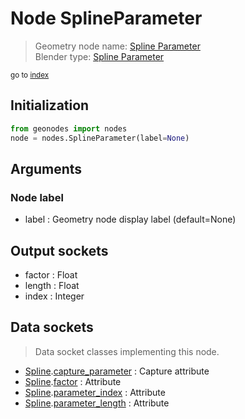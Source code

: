 
# Node SplineParameter

> Geometry node name: [Spline Parameter](https://docs.blender.org/manual/en/latest/modeling/geometry_nodes/curve/spline_parameter.html)<br>
  Blender type: [Spline Parameter](https://docs.blender.org/api/current/bpy.types.GeometryNodeSplineParameter.html)
  
<sub>go to [index](/docs/index.md)</sub>

Initialization
--------------

```python
from geonodes import nodes
node = nodes.SplineParameter(label=None)
```



## Arguments


### Node label

- label : Geometry node display label (default=None)

## Output sockets

- factor : Float
- length : Float
- index : Integer

## Data sockets

> Data socket classes implementing this node.
  
  
- [Spline](/docs/sockets/Spline.md).[capture_parameter](/docs/sockets/Spline.md#capture_parameter) : Capture attribute
- [Spline](/docs/sockets/Spline.md).[factor](/docs/sockets/Spline.md#factor) : Attribute
- [Spline](/docs/sockets/Spline.md).[parameter_index](/docs/sockets/Spline.md#parameter_index) : Attribute
- [Spline](/docs/sockets/Spline.md).[parameter_length](/docs/sockets/Spline.md#parameter_length) : Attribute
  
